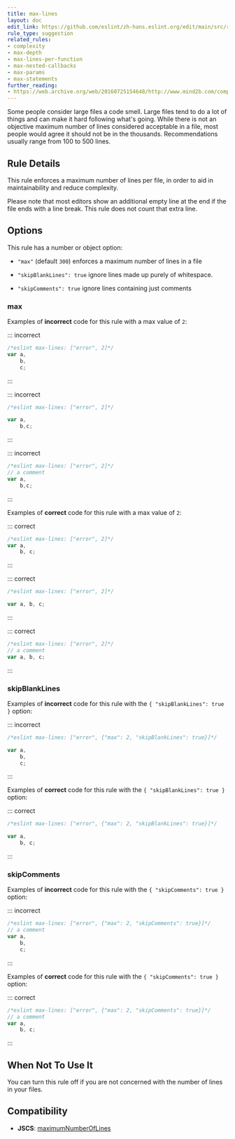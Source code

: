 ```yaml
---
title: max-lines
layout: doc
edit_link: https://github.com/eslint/zh-hans.eslint.org/edit/main/src/rules/max-lines.md
rule_type: suggestion
related_rules:
- complexity
- max-depth
- max-lines-per-function
- max-nested-callbacks
- max-params
- max-statements
further_reading:
- https://web.archive.org/web/20160725154648/http://www.mind2b.com/component/content/article/24-software-module-size-and-file-size
---
```



Some people consider large files a code smell. Large files tend to do a lot of things and can make it hard following what's going. While there is not an objective maximum number of lines considered acceptable in a file, most people would agree it should not be in the thousands. Recommendations usually range from 100 to 500 lines.

## Rule Details

This rule enforces a maximum number of lines per file, in order to aid in maintainability and reduce complexity.

Please note that most editors show an additional empty line at the end if the file ends with a line break. This rule does not count that extra line.

## Options

This rule has a number or object option:

* `"max"` (default `300`) enforces a maximum number of lines in a file

* `"skipBlankLines": true` ignore lines made up purely of whitespace.

* `"skipComments": true` ignore lines containing just comments

### max

Examples of **incorrect** code for this rule with a max value of `2`:

::: incorrect

```js
/*eslint max-lines: ["error", 2]*/
var a,
    b,
    c;
```

:::

::: incorrect

```js
/*eslint max-lines: ["error", 2]*/

var a,
    b,c;
```

:::

::: incorrect

```js
/*eslint max-lines: ["error", 2]*/
// a comment
var a,
    b,c;
```

:::

Examples of **correct** code for this rule with a max value of `2`:

::: correct

```js
/*eslint max-lines: ["error", 2]*/
var a,
    b, c;
```

:::

::: correct

```js
/*eslint max-lines: ["error", 2]*/

var a, b, c;
```

:::

::: correct

```js
/*eslint max-lines: ["error", 2]*/
// a comment
var a, b, c;
```

:::

### skipBlankLines

Examples of **incorrect** code for this rule with the `{ "skipBlankLines": true }` option:

::: incorrect

```js
/*eslint max-lines: ["error", {"max": 2, "skipBlankLines": true}]*/

var a,
    b,
    c;
```

:::

Examples of **correct** code for this rule with the `{ "skipBlankLines": true }` option:

::: correct

```js
/*eslint max-lines: ["error", {"max": 2, "skipBlankLines": true}]*/

var a,
    b, c;
```

:::

### skipComments

Examples of **incorrect** code for this rule with the `{ "skipComments": true }` option:

::: incorrect

```js
/*eslint max-lines: ["error", {"max": 2, "skipComments": true}]*/
// a comment
var a,
    b,
    c;
```

:::

Examples of **correct** code for this rule with the `{ "skipComments": true }` option:

::: correct

```js
/*eslint max-lines: ["error", {"max": 2, "skipComments": true}]*/
// a comment
var a,
    b, c;
```

:::

## When Not To Use It

You can turn this rule off if you are not concerned with the number of lines in your files.

## Compatibility

* **JSCS**: [maximumNumberOfLines](https://jscs-dev.github.io/rule/maximumNumberOfLines)
